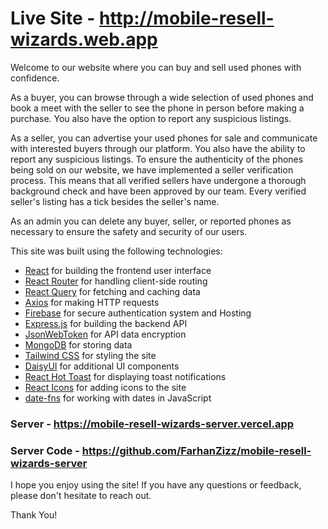 # Live Site - http://mobile-resell-wizards.web.app

Welcome to our website where you can buy and sell used phones with confidence.

As a buyer, you can browse through a wide selection of used phones and book a meet with the seller to see the phone in person before making a purchase. You also have the option to report any suspicious listings.

As a seller, you can advertise your used phones for sale and communicate with interested buyers through our platform. You also have the ability to report any suspicious listings. To ensure the authenticity of the phones being sold on our website, we have implemented a seller verification process. This means that all verified sellers have undergone a thorough background check and have been approved by our team. Every verified seller's listing has a tick besides the seller's name. 

As an admin you can delete any buyer, seller, or reported phones as necessary to ensure the safety and security of our users.

This site was built using the following technologies:

- [React](https://reactjs.org/) for building the frontend user interface
- [React Router](https://reactrouter.com/) for handling client-side routing
- [React Query](https://github.com/tannerlinsley/react-query) for fetching and caching data
- [Axios](https://github.com/axios/axios) for making HTTP requests
- [Firebase](https://firebase.google.com/) for secure authentication system and Hosting
- [Express.js](https://expressjs.com/) for building the backend API
- [JsonWebToken](https://github.com/auth0/node-jsonwebtoken) for API data encryption
- [MongoDB](https://www.mongodb.com/) for storing data
- [Tailwind CSS](https://tailwindcss.com/) for styling the site
- [DaisyUI](https://daisyui.com/) for additional UI components
- [React Hot Toast](https://www.npmjs.com/package/react-hot-toast) for displaying toast notifications
- [React Icons](https://react-icons.netlify.com/) for adding icons to the site
- [date-fns](https://date-fns.org/) for working with dates in JavaScript

### Server - https://mobile-resell-wizards-server.vercel.app
### Server Code - https://github.com/FarhanZizz/mobile-resell-wizards-server

I hope you enjoy using the site! If you have any questions or feedback, please don't hesitate to reach out.

Thank You!
